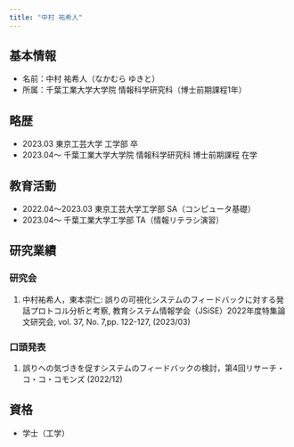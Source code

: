 ```yaml
---
title: "中村 祐希人"
---
```


## 基本情報

- 名前：中村 祐希人（なかむら ゆきと）
- 所属：千葉工業大学大学院 情報科学研究科（博士前期課程1年）

## 略歴

- 2023.03 東京工芸大学 工学部 卒
- 2023.04～ 千葉工業大学大学院 情報科学研究科 博士前期課程 在学

## 教育活動

- 2022.04〜2023.03 東京工芸大学工学部 SA（コンピュータ基礎）
- 2023.04〜 千葉工業大学工学部 TA（情報リテラシ演習）

## 研究業績

### 研究会

1. 中村祐希人，東本崇仁: 誤りの可視化システムのフィードバックに対する発話プロトコル分析と考察, 教育システム情報学会（JSiSE）2022年度特集論文研究会, vol. 37, No. 7,pp. 122-127, (2023/03)

### 口頭発表

1. 誤りへの気づきを促すシステムのフィードバックの検討，第4回リサーチ・コ・コ・コモンズ (2022/12)

## 資格

- 学士（工学）
